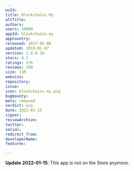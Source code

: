 ```yaml
---
wsId: 
title: Blockchains.My
altTitle: 
authors: 
users: 10000
appId: blockchains.my
appCountry: 
released: 2017-05-08
updated: 2019-01-07
version: 1.0.0.18
stars: 4.1
ratings: 576
reviews: 268
size: 11M
website: 
repository: 
issue: 
icon: blockchains.my.png
bugbounty: 
meta: removed
verdict: wip
date: 2022-01-15
signer: 
reviewArchive: 
twitter: 
social: 
redirect_from: 
developerName: 
features: 

---
```


**Update 2022-01-15**: This app is not on the Store anymore.

